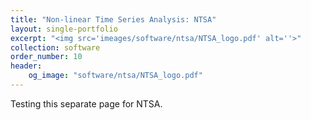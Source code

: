 ```yaml
---
title: "Non-linear Time Series Analysis: NTSA"
layout: single-portfolio
excerpt: "<img src='imeages/software/ntsa/NTSA_logo.pdf' alt=''>"
collection: software
order_number: 10
header:
    og_image: "software/ntsa/NTSA_logo.pdf"
---
```


Testing this separate page for NTSA.